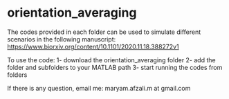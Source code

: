 # orientation_averaging
The codes provided in each folder can be used to simulate different scenarios in the following manuscript:
https://www.biorxiv.org/content/10.1101/2020.11.18.388272v1

To use the code:
1- download the orientation_averaging folder
2- add the folder and subfolders to your MATLAB path
3- start running the codes from folders

If there is any question, email me: maryam.afzali.m at gmail.com
